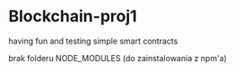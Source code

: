 # Blockchain-proj1
having fun and testing simple smart contracts

brak folderu NODE_MODULES (do zainstalowania z npm'a)

